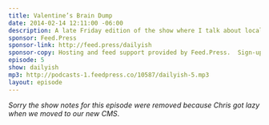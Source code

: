 ```yaml
---
title: Valentine’s Brain Dump
date: 2014-02-14 12:11:00 -06:00
description: A late Friday edition of the show where I talk about local vs internet focus, and a bit about sponsorship and local meet ups.
sponsor: Feed.Press
sponsor-link: http://feed.press/dailyish
sponsor-copy: Hosting and feed support provided by Feed.Press.  Sign-up today and try FeedPress on a 14 day trial (no contracts or commitments). Use promo code * dailyish* during checkout to get 10% off your first year.
episode: 5
show: dailyish
mp3: http://podcasts-1.feedpress.co/10587/dailyish-5.mp3
layout: episode
---
```


<em>Sorry the show notes for this episode were removed because Chris got lazy when we moved to our new CMS</em>.
